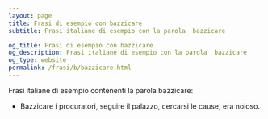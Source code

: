 ```yaml
---
layout: page
title: Frasi di esempio con bazzicare 
subtitle: Frasi italiane di esempio con la parola  bazzicare

og_title: Frasi di esempio con bazzicare 
og_description: Frasi italiane di esempio con la parola  bazzicare
og_type: website
permalink: /frasi/b/bazzicare.html
---
```


Frasi italiane di esempio contenenti la parola bazzicare:


- Bazzicare i procuratori, seguire il palazzo, cercarsi le cause, era noioso.
